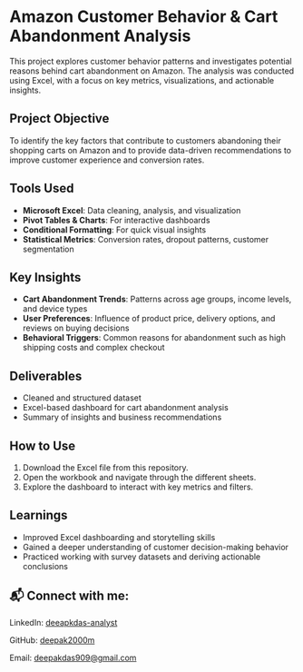 
# Amazon Customer Behavior & Cart Abandonment Analysis

This project explores customer behavior patterns and investigates potential reasons behind cart abandonment on Amazon. The analysis was conducted using Excel, with a focus on key metrics, visualizations, and actionable insights.

## Project Objective

To identify the key factors that contribute to customers abandoning their shopping carts on Amazon and to provide data-driven recommendations to improve customer experience and conversion rates.

## Tools Used

- **Microsoft Excel**: Data cleaning, analysis, and visualization  
- **Pivot Tables & Charts**: For interactive dashboards  
- **Conditional Formatting**: For quick visual insights  
- **Statistical Metrics**: Conversion rates, dropout patterns, customer segmentation  

## Key Insights

- **Cart Abandonment Trends**: Patterns across age groups, income levels, and device types  
- **User Preferences**: Influence of product price, delivery options, and reviews on buying decisions  
- **Behavioral Triggers**: Common reasons for abandonment such as high shipping costs and complex checkout  

## Deliverables

- Cleaned and structured dataset  
- Excel-based dashboard for cart abandonment analysis  
- Summary of insights and business recommendations  

## How to Use

1. Download the Excel file from this repository.  
2. Open the workbook and navigate through the different sheets.  
3. Explore the dashboard to interact with key metrics and filters.  

## Learnings

- Improved Excel dashboarding and storytelling skills  
- Gained a deeper understanding of customer decision-making behavior  
- Practiced working with survey datasets and deriving actionable conclusions  

## 📬 Connect with me: 

LinkedIn: [deeapkdas-analyst](https://www.linkedin.com/in/deepakdas-analyst)

GitHub: [deepak2000m](https://github.com/deep2000m/Deep2000M)

Email: deepakdas909@gmail.com
